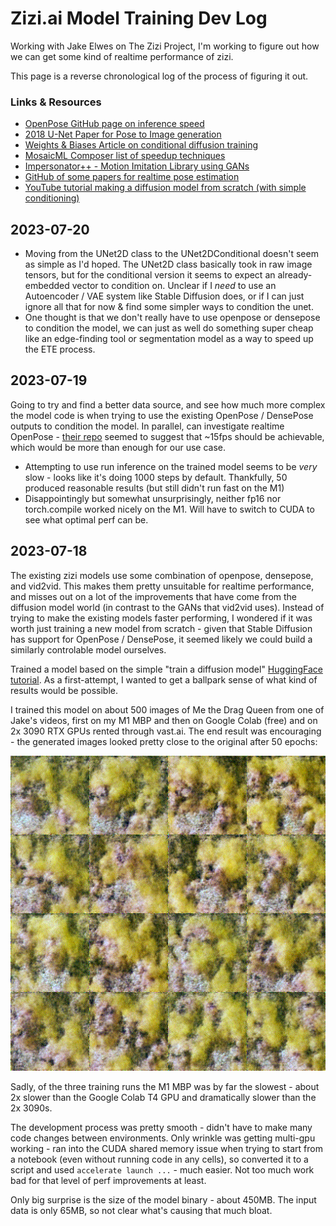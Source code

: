 # Zizi.ai Model Training Dev Log

Working with Jake Elwes on The Zizi Project, I'm working to figure out how we can get some kind of realtime performance of zizi.

This page is a reverse chronological log of the process of figuring it out.

### Links & Resources

- [OpenPose GitHub page on inference speed](https://github.com/CMU-Perceptual-Computing-Lab/openpose/blob/master/doc/06_maximizing_openpose_speed.md)
- [2018 U-Net Paper for Pose to Image generation](https://compvis.github.io/vunet/)
- [Weights & Biases Article on conditional diffusion training](https://wandb.ai/capecape/train_sd/reports/)
- [MosaicML Composer list of speedup techniques](https://github.com/mosaicml/composer)
- [Impersonator++ - Motion Imitation Library using GANs](https://svip-lab.github.io/project/impersonator.html)
- [GitHub of some papers for realtime pose estimation](https://github.com/cbsudux/awesome-human-pose-estimation#real-time-pose-estimation)
- [YouTube tutorial making a diffusion model from scratch (with simple conditioning)](https://www.youtube.com/watch?v=TBCRlnwJtZU)

## 2023-07-20

- Moving from the UNet2D class to the UNet2DConditional doesn't seem as simple as I'd hoped. The UNet2D class basically took in raw image tensors, but for the conditional version it seems to expect an already-embedded vector to condition on. Unclear if I _need_ to use an Autoencoder / VAE system like Stable Diffusion does, or if I can just ignore all that for now & find some simpler ways to condition the unet.
- One thought is that we don't really have to use openpose or densepose to condition the model, we can just as well do something super cheap like an edge-finding tool or segmentation model as a way to speed up the ETE process.

## 2023-07-19

Going to try and find a better data source, and see how much more complex the model code is when trying to use the existing OpenPose / DensePose outputs to condition the model. In parallel, can investigate realtime OpenPose - [their repo](https://github.com/CMU-Perceptual-Computing-Lab/openpose/blob/master/doc/06_maximizing_openpose_speed.md) seemed to suggest that ~15fps should be achievable, which would be more than enough for our use case.

- Attempting to use run inference on the trained model seems to be _very_ slow - looks like it's doing 1000 steps by default. Thankfully, 50 produced reasonable results (but still didn't run fast on the M1)
- Disappointingly but somewhat unsurprisingly, neither fp16 nor torch.compile worked nicely on the M1. Will have to switch to CUDA to see what optimal perf can be.

## 2023-07-18

The existing zizi models use some combination of openpose, densepose, and vid2vid. This makes them pretty unsuitable for realtime performance, and misses out on a lot of the improvements that have come from the diffusion model world (in contrast to the GANs that vid2vid uses). Instead of trying to make the existing models faster performing, I wondered if it was worth just training a new model from scratch - given that Stable Diffusion has support for OpenPose / DensePose, it seemed likely we could build a similarly controlable model ourselves.

Trained a model based on the simple "train a diffusion model" [HuggingFace tutorial](https://huggingface.co/docs/diffusers/v0.18.2/en/tutorials/basic_training). As a first-attempt, I wanted to get a ballpark sense of what kind of results would be possible.

I trained this model on about 500 images of Me the Drag Queen from one of Jake's videos, first on my M1 MBP and then on Google Colab (free) and on 2x 3090 RTX GPUs rented through vast.ai. The end result was encouraging - the generated images looked pretty close to the original after 50 epochs:

![Model Improvements while training](/docs/assets/images/zizi/first-training.gif)

Sadly, of the three training runs the M1 MBP was by far the slowest - about 2x slower than the Google Colab T4 GPU and dramatically slower than the 2x 3090s.

The development process was pretty smooth - didn't have to make many code changes between environments. Only wrinkle was getting multi-gpu working - ran into the CUDA shared memory issue when trying to start from a notebook (even without running code in any cells), so converted it to a script and used `accelerate launch ...` - much easier. Not too much work bad for that level of perf improvements at least.

Only big surprise is the size of the model binary - about 450MB. The input data is only 65MB, so not clear what's causing that much bloat.
